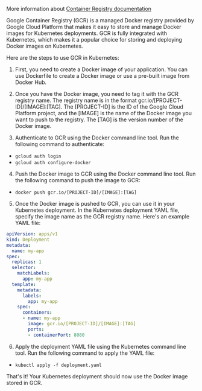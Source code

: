  More information about 
 [Container Registry documentation ](https://cloud.google.com/container-registry/docs/pushing-and-pulling) 

Google Container Registry (GCR) is a managed Docker registry provided by Google Cloud Platform that makes it easy to store and manage Docker images for Kubernetes deployments. GCR is fully integrated with Kubernetes, which makes it a popular choice for storing and deploying Docker images on Kubernetes.

Here are the steps to use GCR in Kubernetes:

1. First, you need to create a Docker image of your application. You can use Dockerfile to create a Docker image or use a pre-built image from Docker Hub.

2. Once you have the Docker image, you need to tag it with the GCR registry name. The registry name is in the format gcr.io/[PROJECT-ID]/[IMAGE]:[TAG]. The [PROJECT-ID] is the ID of the Google Cloud Platform project, and the [IMAGE] is the name of the Docker image you want to push to the registry. The [TAG] is the version number of the Docker image.

3. Authenticate to GCR using the Docker command line tool. Run the following command to authenticate:

- `gcloud auth login`
- `gcloud auth configure-docker`

4. Push the Docker image to GCR using the Docker command line tool. Run the following command to push the image to GCR:

- `docker push gcr.io/[PROJECT-ID]/[IMAGE]:[TAG]`

5. Once the Docker image is pushed to GCR, you can use it in your Kubernetes deployment. In the Kubernetes deployment YAML file, specify the image name as the GCR registry name. Here's an example YAML file:

``` yaml
apiVersion: apps/v1
kind: Deployment
metadata:
  name: my-app
spec:
  replicas: 1
  selector:
    matchLabels:
      app: my-app
  template:
    metadata:
      labels:
        app: my-app
    spec:
      containers:
      - name: my-app
        image: gcr.io/[PROJECT-ID]/[IMAGE]:[TAG]
        ports:
        - containerPort: 8080
```

6. Apply the deployment YAML file using the Kubernetes command line tool. Run the following command to apply the YAML file:

- `kubectl apply -f deployment.yaml`

That's it! Your Kubernetes deployment should now use the Docker image stored in GCR.